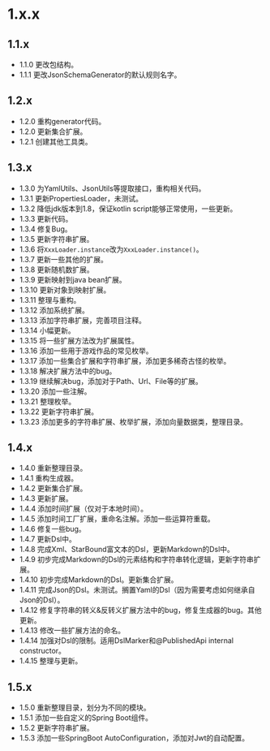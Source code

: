 # 1.x.x

## 1.1.x

* 1.1.0 更改包结构。
* 1.1.1 更改JsonSchemaGenerator的默认规则名字。

## 1.2.x

* 1.2.0 重构generator代码。
* 1.2.0 更新集合扩展。
* 1.2.1 创建其他工具类。

## 1.3.x

* 1.3.0 为YamlUtils、JsonUtils等提取接口，重构相关代码。
* 1.3.1 更新PropertiesLoader，未测试。
* 1.3.2 降低jdk版本到1.8，保证kotlin script能够正常使用，一些更新。
* 1.3.3 更新代码。
* 1.3.4 修复Bug。
* 1.3.5 更新字符串扩展。
* 1.3.6 将`XxxLoader.instance`改为`XxxLoader.instance()`。
* 1.3.7 更新一些其他的扩展。
* 1.3.8 更新随机数扩展。
* 1.3.9 更新映射到java bean扩展。
* 1.3.10 更新对象到映射扩展。
* 1.3.11 整理与重构。
* 1.3.12 添加系统扩展。
* 1.3.13 添加字符串扩展，完善项目注释。
* 1.3.14 小幅更新。
* 1.3.15 将一些扩展方法改为扩展属性。
* 1.3.16 添加一些用于游戏作品的常见枚举。
* 1.3.17 添加一些集合扩展和字符串扩展，添加更多稀奇古怪的枚举。
* 1.3.18 解决扩展方法中的bug。
* 1.3.19 继续解决bug，添加对于Path、Url、File等的扩展。
* 1.3.20 添加一些注解。
* 1.3.21 整理枚举。
* 1.3.22 更新字符串扩展。
* 1.3.23 添加更多的字符串扩展、枚举扩展，添加向量数据类，整理目录。

## 1.4.x

* 1.4.0 重新整理目录。
* 1.4.1 重构生成器。
* 1.4.2 更新集合扩展。
* 1.4.3 更新扩展。
* 1.4.4 添加时间扩展（仅对于本地时间）。
* 1.4.5 添加时间工厂扩展，重命名注解。添加一些运算符重载。
* 1.4.6 修复一些bug。
* 1.4.7 更新Dsl中。
* 1.4.8 完成Xml、StarBound富文本的Dsl，更新Markdown的Dsl中。
* 1.4.9 初步完成Markdown的Dsl的元素结构和字符串转化逻辑，更新字符串扩展。
* 1.4.10 初步完成Markdown的Dsl。更新集合扩展。
* 1.4.11 完成Json的Dsl。未测试。搁置Yaml的Dsl（因为需要考虑如何继承自Json的Dsl）。
* 1.4.12 修复字符串的转义&反转义扩展方法中的bug，修复生成器的bug。其他更新。
* 1.4.13 修改一些扩展方法的命名。
* 1.4.14 加强对Dsl的限制。适用DslMarker和@PublishedApi internal constructor。
* 1.4.15 整理与更新。

## 1.5.x

* 1.5.0 重新整理目录，划分为不同的模块。 
* 1.5.1 添加一些自定义的Spring Boot组件。
* 1.5.2 更新字符串扩展。
* 1.5.3 添加一些SpringBoot AutoConfiguration，添加对Jwt的自动配置。
